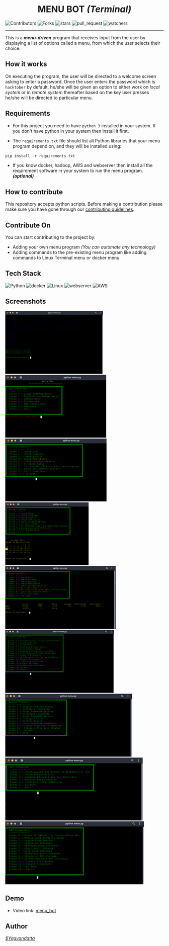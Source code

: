 <div align='center'>
    <h1> MENU BOT <i> (Terminal)</i></h1>
</div>

![Contributors](https://img.shields.io/github/contributors/DSC-CETB/Python_Menu_Bot?color=darkgreen&style=plasitc)
![Forks](https://img.shields.io/github/forks/DSC-CETB/Python_Menu_Bot?color=blue&style=plasitc)
![stars](https://img.shields.io/github/stars/DSC-CETB/Python_Menu_Bot?style=plastic)
![pull_request](https://img.shields.io/github/issues-pr/DSC-CETB/Python_Menu_Bot?style=plastic)
![watchers](https://img.shields.io/github/watchers/DSC-CETB/Python_Menu_Bot?style=social)

***

This is a ***menu-driven*** program that receives input from the user by displaying a list of options called a menu, from which the user selects their choice.

## **How it works**

On executing the program, the user will be directed to a welcome screen asking to enter a password. Once the user enters the password which is `hacktober` by default, he/she will be given an option to either work on _local system_ or in _remote system_ thereafter based on the key user presses he/she will be directed to particular menu.

## **Requirements**

* For this project you need to have `python 3` installed in your system. If you don't have python in your system then install it first.

* The `requirements.txt` file should list all Python libraries that your menu program depend on, and they will be installed using:

``` python
pip install -r requirements.txt
```

* If you know docker, hadoop, AWS and webserver then install all the requirement software in your system to run the menu program. ***(optional)***

## **How to contribute**

This repository accepts python scripts. Before making a contribution please make sure you have gone through our [contributing guidelines](https://github.com/DSC-CETB/Python_Menu_Bot/blob/master/.github/CONTRIBUTING.md).

## **Contribute On**

You can start contributing to the project by:

* Adding your own menu program _(You can automate any technology)_
* Adding commands to the pre-existing menu program like  adding commands to Linux Terminal menu or docker menu.

## **Tech Stack**

![Python](https://img.shields.io/badge/Python-grey?&style=for-the-badge&logo=python&logoColor=green)
![docker](https://img.shields.io/badge/docker-black?&style=for-the-badge&logo=docker&logoColor=blue)
![Linux](https://img.shields.io/badge/Linux-white?&style=for-the-badge&logo=linux&logoColor=black)
![webserver](https://img.shields.io/badge/webservers-black?&style=for-the-badge&logo=apache&logoColor=red)
![AWS](https://img.shields.io/badge/aws-gray?&style=for-the-badge&logo=amazon&logoColor=orange)

## Screenshots

<p float="left">
    <img src=https://raw.githubusercontent.com/DSC-CETB/Python_Menu_Bot/master/.github/images/welcome_screen.png height="200" >
    <img src=https://github.com/DSC-CETB/Python_Menu_Bot/blob/main/.github/images/main_menu.png?raw=true  height="200">
    <img src=https://github.com/DSC-CETB/Python_Menu_Bot/blob/main/.github/images/linux_menu.png?raw=true  height="200">
    <img src=https://github.com/DSC-CETB/Python_Menu_Bot/blob/main/.github/images/calender_output.png?raw=true  height="200">
    <img src=https://github.com/DSC-CETB/Python_Menu_Bot/blob/main/.github/images/ram_output.png?raw=true  height="200">
    <img src=https://github.com/DSC-CETB/Python_Menu_Bot/blob/main/.github/images/docker_menu.png?raw=true  height="200">
    <img src=https://github.com/DSC-CETB/Python_Menu_Bot/blob/main/.github/images/hadoop_menu.png?raw=true  height="200">
    <img src=https://github.com/DSC-CETB/Python_Menu_Bot/blob/main/.github/images/webserver_menu.png?raw=true  height="200">
    <img src=https://github.com/DSC-CETB/Python_Menu_Bot/blob/main/.github/images/aws_menu.png?raw=true  height="200">
</p>

## **Demo**

* Video link: [menu_bot](https://drive.google.com/file/d/11a1BOlubOOMZlCqKWMd51UmeXLd7tZei/view?usp=sharing)

## **Author**

_[$Yagyandatta](https://github.com/yagyandatta)_
